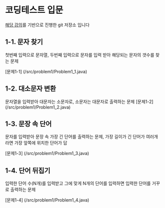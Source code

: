 # 코딩테스트 입문
[해당 강의](https://www.inflearn.com/course/%EC%9E%90%EB%B0%94-%EC%95%8C%EA%B3%A0%EB%A6%AC%EC%A6%98-%EB%AC%B8%EC%A0%9C%ED%92%80%EC%9D%B4-%EC%BD%94%ED%85%8C%EB%8C%80%EB%B9%84)를 기반으로 진행한 git 저장소 입니다

## 1-1. 문자 찾기
첫번째 입력으로 문자열, 두번째 입력으로 문자를 입력 받아 해당되는 문자의 갯수를 찾는 문제

[문제1-1] (/src/problem1/Problem1_1.java)

## 1-2. 대소문자 변환
문자열을 입력받아 대문자는 소문자로, 소문자는 대문자로 출력하는 문제
[문제1-2] (/src/problem1/Problem1_2.java)

## 1-3. 문장 속 단어
문자를 입력받아 문장 속 가장 긴 단어를 출력하는 문제, 가장 길이가 긴 단어가 여러개라면 가장 앞쪽에 위치한 단어가 답

[문제1-3] (/src/problem1/Problem1_3.java)

## 1-4. 단어 뒤집기
입력한 단어 수(N개)를 입력받고 그에 맞게 N개의 단어를 입력하면 입력한 단어를 거꾸로 출력하는 문제

[문제1-4] (/src/problem1/Problem1_4.java)

